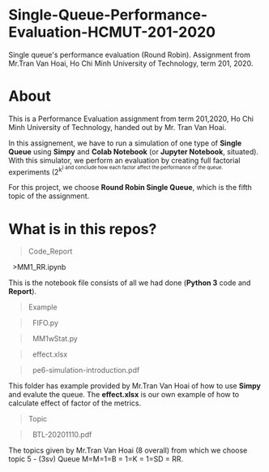 # Single-Queue-Performance-Evaluation-HCMUT-201-2020
Single queue's performance evaluation (Round Robin). Assignment from Mr.Tran Van Hoai, Ho Chi Minh University of Technology, term 201, 2020. 

# About
This is a Performance Evaluation assignment from term 201,2020, Ho Chi Minh University of Technology, handed out by Mr. Tran Van Hoai.

In this assignement, we have to run a simulation of one type of **Single Queue** using **Simpy** and **Colab Notebook** (or **Jupyter Notebook**, situated). With this simulator, we perform an evaluation by creating full factorial experiments (2<sup>k<sup>) and conclude how each factor affect the performance of the queue.

For this project, we choose **Round Robin Single Queue**, which is the fifth topic of the assignment.

# What is in this repos?

>Code_Report

&nbsp;&nbsp;>MM1_RR.ipynb

This is the notebook file consists of all we had done (**Python 3** code and **Report**).
>Example

>&nbsp;&nbsp;FIFO.py

>&nbsp;&nbsp;MM1wStat.py

>&nbsp;&nbsp;effect.xlsx

>&nbsp;&nbsp;pe6-simulation-introduction.pdf

This folder has example provided by Mr.Tran Van Hoai of how to use **Simpy** and evalute the queue. The **effect.xlsx** is our own example of how to calculate effect of factor of the metrics.

>Topic

>&nbsp;&nbsp;BTL-20201110.pdf

The topics given by Mr.Tran Van Hoai (8 overall) from which we choose topic 5 - (3sv) Queue M=M=1=B = 1=K = 1=SD = RR.
